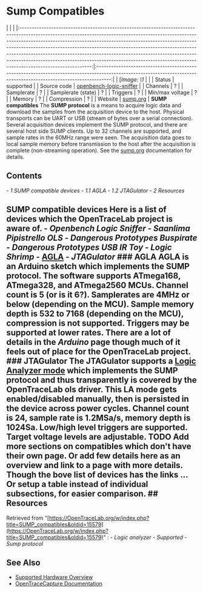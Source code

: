 # Sump Compatibles
| | | |:-----------------------------------------------------------------------------------------------------------------------------------------------------------------------------------------------------------------------------------------------------------------------------------------------------------------------------------------------------------------------------------------------------------------------------------------------------------------------------------------------------------------:|:------------------------------------------------------------------------------------------------------------------------------------------------------------------:| | [*Image: \1* | | | Status | supported | | Source code | [openbench-logic-sniffer](http://github.com/OpenTraceLab/?p=OpenTraceCapture.git;a=tree;f=src/hardware/openbench-logic-sniffer) | | Channels | ? | | Samplerate | ? | | Samplerate (state) | ? | | Triggers | ? | | Min/max voltage | ? | | Memory | ? | | Compression | ? | | Website | [sump.org](http://www.sump.org/projects/analyzer/protocol/) | **SUMP compatibles** The **SUMP protocol** is a means to acquire logic data and download the samples from the acquisition device to the host. Physical transports can be UART or USB (stream of bytes over a serial connection). Several acquisition devices implement the SUMP protocol, and there are several host side SUMP clients. Up to 32 channels are supported, and sample rates in the 60MHz range were seen. The acquisition data goes to local sample memory before transmission to the host after the acquisition is complete (non-streaming operation). See the [sump.org](http://www.sump.org/projects/analyzer/protocol/) documentation for details.
## Contents
\- *1 SUMP compatible devices* \- *1.1 AGLA* \- *1.2 JTAGulator* \- *2 Resources*
## SUMP compatible devices Here is a list of devices which the OpenTraceLab project is aware of. \- *Openbench Logic Sniffer* \- *Saanlima Pipistrello OLS* \- *Dangerous Prototypes Buspirate* \- *Dangerous Prototypes USB IR Toy* \- *Logic Shrimp* \- [AGLA](https://github.com/gillham/logic_analyzer) \- *JTAGulator* ### AGLA AGLA is an Arduino sketch which implements the SUMP protocol. The software supports ATmega168, ATmega328, and ATmega2560 MCUs. Channel count is 5 (or is it 6?). Samplerates are 4MHz or below (depending on the MCU). Sample memory depth is 532 to 7168 (depending on the MCU), compression is not supported. Triggers may be supported at lower rates. There are a lot of details in the *Arduino* page though much of it feels out of place for the OpenTraceLab project. ### JTAGulator The JTAGulator supports a [Logic Analyzer mode](https://github.com/grandideastudio/jtagulator/wiki/Logic-Analyzer) which implements the SUMP protocol and thus transparently is covered by the OpenTraceLab **ols** driver. This LA mode gets enabled/disabled manually, then is persisted in the device across power cycles. Channel count is 24, sample rate is 1.2MSa/s, memory depth is 1024Sa. Low/high level triggers are supported. Target voltage levels are adjustable. **TODO** Add more sections on compatibles which don't have their own page. Or add few details here as an overview and link to a page with more details. Though the bove list of devices has the links ... Or setup a table instead of individual subsections, for easier comparison. ## Resources
Retrieved from "[https://OpenTraceLab.org/w/index.php?title=SUMP_compatibles&oldid=15579](https://OpenTraceLab.org/w/index.php?title=SUMP_compatibles&oldid=15579)"
: \- *Logic analyzer* \- *Supported* \- *Sump protocol*
## See Also
- [Supported Hardware Overview](../supported-hardware.md)
- [OpenTraceCapture Documentation](../../opentracecapture/overview.md)

